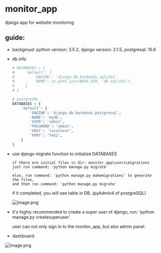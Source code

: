 # monitor_app

django app for website monitoring


## guide:

* backgroud: python version: 3.5.2, django version: 2.1.5, postgresql: 10.6
* db info
  ```python
  # DATABASES = {
  #     'default': {
  #         'ENGINE': 'django.db.backends.sqlite3',
  #         'NAME': os.path.join(BASE_DIR, 'db.sqlite3'),
  #     }
  # }
  
  # postgreSQL
  DATABASES = {
      'default': {
          'ENGINE': 'django.db.backends.postgresql',
          'NAME': 'mydb',
          'USER': 'admin',
          'PASSWORD': 'admin',
          'HOST': 'localhost',
          'PORT': '5432',
      }
  }
  ```
 * use django migrate function to initialize DATABASES
   ``` 
   if there are initial files in dir: monitor_app\users\migrations
   just run command: 'python manage.py migrate'
    
   else, run command: 'python manage.py makemigrations' to generate the files, 
   and then run command: 'python manage.py migrate'
   
   ```
   if it completed, you will see table in DB. (pyAdmin4 of postgreSQL)
   
   ![image.png](https://upload-images.jianshu.io/upload_images/2407746-0f3d3bf87a5ac1e3.png?imageMogr2/auto-orient/strip%7CimageView2/2/w/1240)
   
   
* it's highly recommended to create a super user of django, run: 'python manage.py createsuperuser'.

  user can not only sign in to the monitor_app, but also admin panel.




* dashboard:

![image.png](https://upload-images.jianshu.io/upload_images/2407746-530853251e684e93.png?imageMogr2/auto-orient/strip%7CimageView2/2/w/1240)
   
